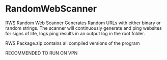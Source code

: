 # RandomWebScanner
RWS
Random Web Scanner Generates Random URLs with either binary or random strings.
The scanner will continuously generate and ping websites for signs of life, 
logs ping results in an output log in the root folder.

RWS Package.zip contains all compiled versions of the program

RECOMMENDED TO RUN ON VPN

